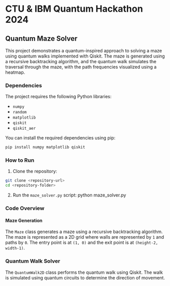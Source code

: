 # CTU & IBM Quantum Hackathon 2024

## Quantum Maze Solver

This project demonstrates a quantum-inspired approach to solving a maze using quantum walks implemented with Qiskit. The maze is generated using a recursive backtracking algorithm, and the quantum walk simulates the traversal through the maze, with the path frequencies visualized using a heatmap.

### Dependencies

The project requires the following Python libraries:

- `numpy`
- `random`
- `matplotlib`
- `qiskit`
- `qiskit_aer`

You can install the required dependencies using pip:

```sh
pip install numpy matplotlib qiskit
```

### How to Run

1. Clone the repository:
```sh
git clone <repository-url>
cd <repository-folder>
```

2. Run the `maze_solver.py` script:
python maze_solver.py

### Code Overview

#### Maze Generation

The `Maze` class generates a maze using a recursive backtracking algorithm. The maze is represented as a 2D grid where walls are represented by `1` and paths by `0`. The entry point is at `(1, 0)` and the exit point is at `(height-2, width-1)`.

### Quantum Walk Solver
The `QuantumWalk2D` class performs the quantum walk using Qiskit. The walk is simulated using quantum circuits to determine the direction of movement.
